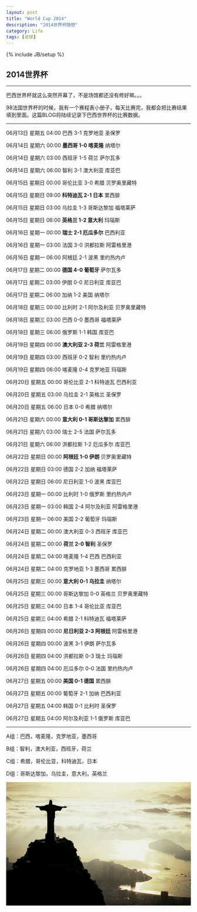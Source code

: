 ```yaml
---
layout: post
title: "World Cup 2014"
description: "2014世界杯随想"
category: Life
tags: [足球]
---
```

{% include JB/setup %}

## 2014世界杯

------
巴西世界杯就这么突然开幕了，不是场馆都还没有修好嘛。。。

98法国世界杯的时候，我有一个赛程表小册子，每天比赛完，我都会把比赛结果填到里面。这篇BLOG将陆续记录下巴西世界杯的比赛数据。

---

06月13日 星期五 04:00 巴西 3-1 克罗地亚 圣保罗

06月14日 星期六 00:00 **墨西哥 1-0 喀麦隆** 纳塔尔

06月14日 星期六 03:00 西班牙 1-5 荷兰 萨尔瓦多

06月14日 星期六 06:00 智利 3-1 澳大利亚 库亚巴

06月15日 星期日 00:00 哥伦比亚 3-0 希腊 贝罗奥里藏特

06月15日 星期日 09:00 **科特迪瓦 2-1 日本** 累西腓

06月15日 星期日 03:00 乌拉圭 1-3 哥斯达黎加 福塔莱萨

06月15日 星期日 06:00 **英格兰 1-2 意大利** 玛瑙斯

06月16日 星期一 00:00  **瑞士 2-1 厄瓜多尔**  巴西利亚

06月16日 星期一 03:00  法国 3-0 洪都拉斯  阿雷格里港

06月16日 星期一 06:00  阿根廷 2-1 波黑  里约热内卢

06月17日 星期二 00:00  **德国 4-0 葡萄牙**  萨尔瓦多

06月17日 星期二 03:00  伊朗 0-0 尼日利亚  库亚巴

06月17日 星期二 06:00  加纳 1-2 美国  纳塔尔

06月18日 星期三 00:00  比利时 2-1 阿尔及利亚  贝罗奥里藏特

06月18日 星期三 03:00  巴西 0-0 墨西哥  福塔莱萨

06月18日 星期三 06:00  俄罗斯 1-1 韩国  库亚巴

06月19日 星期四 00:00  **澳大利亚 2-3 荷兰**  阿雷格里港

06月19日 星期四 03:00  西班牙 0-2 智利  里约热内卢

06月19日 星期四 06:00  喀麦隆 0-4 克罗地亚  玛瑙斯

06月20日 星期五 00:00  哥伦比亚 2-1 科特迪瓦  巴西利亚

06月20日 星期五 03:00  乌拉圭 2-1 英格兰  圣保罗

06月20日 星期五 06:00  日本 0-0 希腊  纳塔尔

06月21日 星期六 00:00  **意大利 0-1 哥斯达黎加**  累西腓

06月21日 星期六 03:00  瑞士 2-5 法国  萨尔瓦多

06月21日 星期六 06:00  洪都拉斯 1-2 厄瓜多尔  库亚巴

06月22日 星期日 00:00  **阿根廷 1-0 伊朗**  贝罗奥里藏特

06月22日 星期日 03:00  德国 2-2 加纳  福塔莱萨

06月22日 星期日 06:00  尼日利亚 1-0 波黑  库亚巴

06月23日 星期一 00:00  比利时 1-0 俄罗斯  里约热内卢

06月23日 星期一 03:00  韩国 2-4 阿尔及利亚  阿雷格里港

06月23日 星期一 06:00  美国 2-2 葡萄牙  玛瑙斯

06月24日 星期二 00:00  澳大利亚 0-3 西班牙  库亚巴

06月24日 星期二 00:00  **荷兰 2-0 智利**  圣保罗

06月24日 星期二 04:00  喀麦隆 1-4 巴西  巴西利亚

06月24日 星期二 04:00  克罗地亚 1-3 墨西哥  累西腓

06月25日 星期三 00:00  **意大利 0-1 乌拉圭**  纳塔尔

06月25日 星期三 00:00  哥斯达黎加 0-0 英格兰  贝罗奥里藏特

06月25日 星期三 04:00  日本 1-4 哥伦比亚  库亚巴

06月25日 星期三 04:00  希腊 2-1 科特迪瓦  福塔莱萨

06月26日 星期四 00:00  **尼日利亚 2-3 阿根廷**  阿雷格里港

06月26日 星期四 00:00  波黑 3-1 伊朗  萨尔瓦多

06月26日 星期四 04:00  洪都拉斯 0-3 瑞士  玛瑙斯

06月26日 星期四 04:00  厄瓜多尔 0-0 法国  里约热内卢

06月27日 星期五 00:00  **美国 0-1 德国**  累西腓

06月27日 星期五 00:00  葡萄牙 2-1 加纳  巴西利亚

06月27日 星期五 04:00  韩国 0-1 比利时  圣保罗

06月27日 星期五 04:00  阿尔及利亚 1-1 俄罗斯  库亚巴


---

A组：巴西，喀麦隆，克罗地亚，墨西哥

B组：智利，澳大利亚，西班牙，荷兰

C组：希腊，哥伦比亚，科特迪瓦，日本

D组：哥斯达黎加，乌拉圭，意大利，英格兰




![world cup 2014](/images/2014/worldcup2014.jpg)